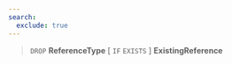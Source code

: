 ```yaml
---
search:
  exclude: true
---
```

<!--start-->

> `DROP` **ReferenceType** \[ `IF` `EXISTS` \] **ExistingReference**